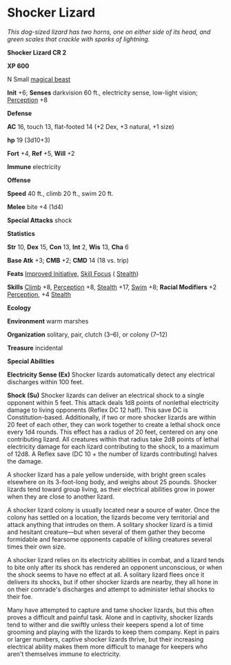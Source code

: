# Shocker Lizard

_This dog-sized lizard has two horns, one on either side of its head, and green scales that crackle with sparks of lightning._

**Shocker Lizard CR 2**

**XP 600**

N Small [magical beast](creatureTypes#_magical-beast)

**Init** +6; **Senses** darkvision 60 ft., electricity sense, low-light vision; [Perception](../skills/perception#_perception) +8

**Defense**

**AC** 16, touch 13, flat-footed 14 (+2 Dex, +3 natural, +1 size)

**hp** 19 (3d10+3)

**Fort** +4, **Ref** +5, **Will** +2

**Immune** electricity

**Offense**

**Speed** 40 ft., climb 20 ft., swim 20 ft.

**Melee** bite +4 (1d4)

**Special Attacks** shock

**Statistics**

**Str** 10, **Dex** 15, **Con** 13, **Int** 2, **Wis** 13, **Cha** 6

**Base Atk** +3; **CMB** +2; **CMD** 14 (18 vs. trip)

**Feats** [Improved Initiative](../feats#_improved-initiative), [Skill Focus](../feats#_skill-focus) ( [Stealth](../skills/stealth#_stealth))

**Skills** [Climb](../skills/climb#_climb) +8, [Perception](../skills/perception#_perception) +8, [Stealth](../skills/stealth#_stealth) +17, [Swim](../skills/swim#_swim) +8; **Racial Modifiers** +2 [Perception](../skills/perception#_perception), +4 [Stealth](../skills/stealth#_stealth)

**Ecology**

**Environment** warm marshes

**Organization** solitary, pair, clutch (3–6), or colony (7–12)

**Treasure** incidental

**Special Abilities**

**Electricity Sense (Ex)** Shocker lizards automatically detect any electrical discharges within 100 feet.

**Shock (Su)** Shocker lizards can deliver an electrical shock to a single opponent within 5 feet. This attack deals 1d8 points of nonlethal electricity damage to living opponents (Reflex DC 12 half). This save DC is Constitution-based. Additionally, if two or more shocker lizards are within 20 feet of each other, they can work together to create a lethal shock once every 1d4 rounds. This effect has a radius of 20 feet, centered on any one contributing lizard. All creatures within that radius take 2d8 points of lethal electricity damage for each lizard contributing to the shock, to a maximum of 12d8. A Reflex save (DC 10 + the number of lizards contributing) halves the damage.

A shocker lizard has a pale yellow underside, with bright green scales elsewhere on its 3-foot-long body, and weighs about 25 pounds. Shocker lizards tend toward group living, as their electrical abilities grow in power when they are close to another lizard.

A shocker lizard colony is usually located near a source of water. Once the colony has settled on a location, the lizards become very territorial and attack anything that intrudes on them. A solitary shocker lizard is a timid and hesitant creature—but when several of them gather they become formidable and fearsome opponents capable of killing creatures several times their own size.

A shocker lizard relies on its electricity abilities in combat, and a lizard tends to bite only after its shock has rendered an opponent unconscious, or when the shock seems to have no effect at all. A solitary lizard flees once it delivers its shocks, but if other shocker lizards are nearby, they all hone in on their comrade's discharges and attempt to administer lethal shocks to their foe.

Many have attempted to capture and tame shocker lizards, but this often proves a difficult and painful task. Alone and in captivity, shocker lizards tend to wither and die swiftly unless their keepers spend a lot of time grooming and playing with the lizards to keep them company. Kept in pairs or larger numbers, captive shocker lizards thrive, but their increasing electrical ability makes them more difficult to manage for keepers who aren't themselves immune to electricity.

